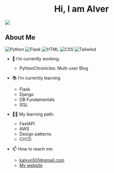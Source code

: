 <div align="center">
<h1 align="center">Hi, I am Alver</h1>
</div>
<img src="https://github.com/JPC501/JPC501/assets/117424143/24904264-ed90-49eb-86c4-c434c5e93b6e">


## About Me
![Python](https://img.shields.io/badge/Python-3.11-blue)
![Flask](https://img.shields.io/badge/Flask-FFFFFF?style=for-the-badge&logo=flask&logoColor=black)
![HTML](https://img.shields.io/badge/HTML-239120?style=for-the-badge&logo=html5&logoColor=white)
![CSS](https://img.shields.io/badge/CSS-1572B6?style=for-the-badge&logo=css3&logoColor=white)
![Tailwind](https://img.shields.io/badge/Tailwind_CSS-38B2AC?style=for-the-badge&logo=tailwind-css&logoColor=white)

- 🔭 I’m currently working:
  - PyhtonChronicles: Multi-user Blog
  
- 📚 I’m currently learning
  - Flask
  - Django
  - DB Fundamentals
  - SQL

- 👨‍🏫 My learning path:
  - FastAPI
  - AWS
  - Design patterns
  - CI/CD
  
- 📫 How to reach me:
  - kalvyn501@gmail.com
  - [My website](https://www.alverjpc.com/)



<!--
**JPC501/JPC501** is a ✨ _special_ ✨ repository because its `README.md` (this file) appears on your GitHub profile.

Here are some ideas to get you started:

- 🔭 I’m currently working on ...
- 🌱 I’m currently learning ...
- 👯 I’m looking to collaborate on ...
- 🤔 I’m looking for help with ...
- 💬 Ask me about ...
- 📫 How to reach me: ...
- 😄 Pronouns: ...
- ⚡ Fun fact: ...
-->
